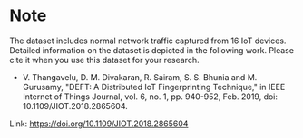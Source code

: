 # Note 

The dataset includes normal network traffic captured from 16 IoT devices. Detailed information on the dataset is depicted in the following work. Please cite it when you use this dataset for your research.

 - V. Thangavelu, D. M. Divakaran, R. Sairam, S. S. Bhunia and M. Gurusamy, "DEFT: A Distributed IoT Fingerprinting Technique," in IEEE Internet of Things Journal, vol. 6, no. 1, pp. 940-952, Feb. 2019, doi: 10.1109/JIOT.2018.2865604.
	
Link: https://doi.org/10.1109/JIOT.2018.2865604 
